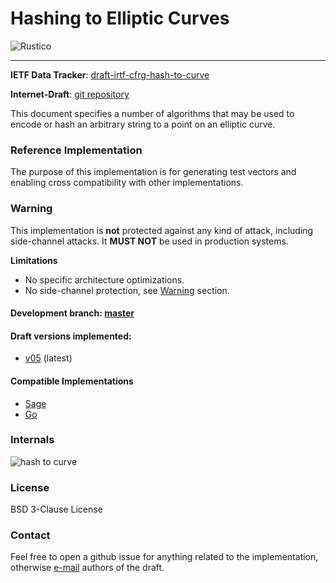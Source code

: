 # Hashing to Elliptic Curves

![Rustico](https://github.com/armfazh/h2c-rust-ref/workflows/Rustico/badge.svg)

---

**IETF Data Tracker**: [draft-irtf-cfrg-hash-to-curve](https://datatracker.ietf.org/doc/draft-irtf-cfrg-hash-to-curve)

**Internet-Draft**: [git repository](https://github.com/cfrg/draft-irtf-cfrg-hash-to-curve)

This document specifies a number of algorithms that may be used to encode or hash an arbitrary string to a point on an elliptic curve.

### Reference Implementation

The purpose of this implementation is for generating test vectors and enabling cross compatibility with other implementations.

### Warning

This implementation is **not** protected against any kind of attack,
including side-channel attacks. It **MUST NOT** be used in production systems.

**Limitations**
-   No specific architecture optimizations.
-   No side-channel protection, see [Warning](#Warning) section.

#### Development branch: [master](https://github.com/armfazh/h2c-go-ref/tree/master)

#### Draft versions implemented:
 -   [v05](https://github.com/armfazh/h2c-rust-ref/tree/v5.0.0) (latest)

#### Compatible Implementations
 -   [Sage](https://github.com/cfrg/draft-irtf-cfrg-hash-to-curve/tree/master/poc)
 -   [Go](https://github.com/armfazh/h2c-go-ref)

### Internals

![hash to curve](https://github.com/cfrg/draft-irtf-cfrg-hash-to-curve/blob/master/drawings/diag.png)

### License

BSD 3-Clause License

### Contact

Feel free to open a github issue for anything related to the implementation, otherwise [e-mail](draft-irtf-cfrg-hash-to-curve@ietf.org) authors of the draft.
